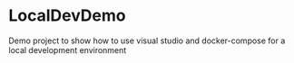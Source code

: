 # LocalDevDemo

Demo project to show how to use visual studio and docker-compose for a local development environment
